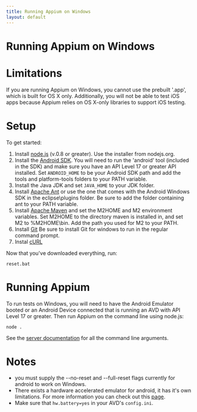 ```yaml
---
title: Running Appium on Windows
layout: default
---
```


Running Appium on Windows
=======================

# Limitations

If you are running Appium on Windows, you cannot use the prebuilt '.app',
which is built for OS X only. Additionally, you will not be able to test iOS
apps because Appium relies on OS X-only libraries to support iOS testing.

# Setup

To get started:

1. Install [node.js](http://nodejs.org/download/) (v.0.8 or greater). Use the
   installer from nodejs.org.
1. Install the [Android SDK](http://developer.android.com/sdk/index.html).
   You will need to run the 'android' tool (included in the SDK) and make sure
   you have an API Level 17 or greater API installed. Set `ANDROID_HOME` to be
   your Android SDK path and add the tools and platform-tools folders to your
   PATH variable.
1. Install the Java JDK and set `JAVA_HOME` to your JDK folder.
1. Install [Apache Ant](http://ant.apache.org/bindownload.cgi) or use the one
   that comes with the Android Windows SDK in the eclipse\plugins folder. Be
   sure to add the folder containing ant to your PATH variable.
1. Install [Apache Maven](http://maven.apache.org/download.cgi) and set the
   M2HOME and M2 environment variables. Set M2HOME to the directory maven is
   installed in, and set M2 to %M2HOME\bin. Add the path you used for M2 to
   your PATH.
1. Install [Git](http://git-scm.com/download/win) Be sure to install Git for
   windows to run in the regular command prompt.
1. Instal [cURL](http://curl.haxx.se/download.html)

Now that you've downloaded everything, run:

    reset.bat

# Running Appium

To run tests on Windows, you will need to have the Android Emulator booted or
 an Android Device connected that is running an AVD with API Level 17 or
 greater. Then run Appium on the command line using node.js:

    node .

See the [server documentation](server-args)
for all the command line arguments.

# Notes

* you must supply the --no-reset and --full-reset flags currently for android
  to work on Windows.
* There exists a hardware accelerated emulator for android, it has it's own
  limitations. For more information you can check out this
  [page](android-hax-emulator).
* Make sure that `hw.battery=yes` in your AVD's `config.ini`.
